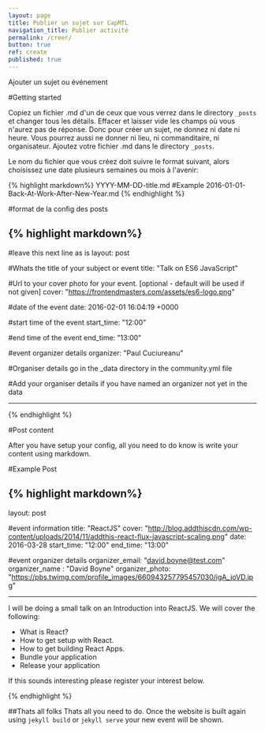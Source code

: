 ```yaml
---
layout: page
title: Publier un sujet sur CapMTL
navigation_title: Publier activité
permalink: /creer/
button: true
ref: create
published: true
---
```


Ajouter un sujet ou événement

#Getting started

Copiez un fichier .md d'un de ceux que vous verrez dans le directory `_posts` et changer tous les détails. Effacer et laisser vide les champs où vous n'aurez pas de réponse. Donc pour créer un sujet, ne donnez ni date ni heure. Vous pourrez aussi ne donner ni lieu, ni commanditaire, ni organisateur. Ajoutez votre fichier .md dans le directory `_posts`.

Le nom du fichier que vous créez doit suivre le format suivant, alors choisissez une date plusieurs semaines ou mois à l'avenir:

{% highlight markdown%}
YYYY-MM-DD-title.md
#Example 2016-01-01-Back-At-Work-After-New-Year.md
{% endhighlight %}

#format de la config des posts

{% highlight markdown%}
---
#leave this next line as is
layout: post

#Whats the title of your subject or event
title:  "Talk on ES6 JavaScript"

#Url to your cover photo for your event. [optional - default will be used if not given]
cover: "https://frontendmasters.com/assets/es6-logo.png"

#date of the event
date:   2016-02-01 16:04:19 +0000

#start time of the event
start_time: "12:00"

#end time of the event
end_time: "13:00"

#event organizer details
organizer: "Paul Cuciureanu"

#Organiser details go in the _data directory in the community.yml file

#Add your organiser details if you have named an organizer not yet in the data

---
{% endhighlight %}

#Post content

After you have setup your config, all you need to do know is write your content using markdown.

#Example Post

{% highlight markdown%}
---
layout: post

#event information
title:  "ReactJS"
cover: "http://blog.addthiscdn.com/wp-content/uploads/2014/11/addthis-react-flux-javascript-scaling.png"
date:   2016-03-28
start_time: "12:00"
end_time: "13:00"

#event organizer details
organizer_email: "david.boyne@test.com"
organizer_name : "David Boyne"
organizer_photo: "https://pbs.twimg.com/profile_images/660943257795457030/igA_joVD.jpg"

---

I will be doing a small talk on an Introduction into ReactJS. We will cover the following:

- What is React?
- How to get setup with React.
- How to get building React Apps.
- Bundle your application
- Release your application

If this sounds interesting please register your interest below.


{% endhighlight %}

##Thats all folks
Thats all you need to do. Once the website is built again using `jekyll build` or `jekyll serve` your new event will be shown.
